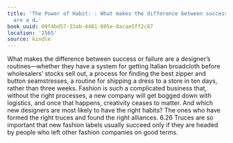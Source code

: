 ```yaml
---
title: 'The Power of Habit: : What makes the difference between success or failure
  are a d…'
book_uuid: 00f4bd57-33ab-4481-805e-8acae5ff2c87
location: '2565'
source: kindle
---
```


What makes the difference between success or failure are a designer’s routines—whether they have a system for getting Italian broadcloth before wholesalers’ stocks sell out, a process for finding the best zipper and button seamstresses, a routine for shipping a dress to a store in ten days, rather than three weeks. Fashion is such a complicated business that, without the right processes, a new company will get bogged down with logistics, and once that happens, creativity ceases to matter. And which new designers are most likely to have the right habits? The ones who have formed the right truces and found the right alliances. 6.26 Truces are so important that new fashion labels usually succeed only if they are headed by people who left other fashion companies on good terms.